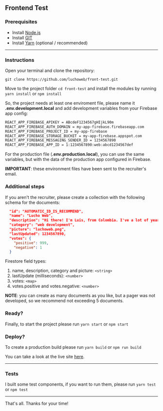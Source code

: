 ## Frontend Test

### Prerequisites

- Install [Node.js](https://nodejs.org)
- Install [GIT](https://git-scm.com/downloads)
- Install [Yarn](https://yarnpkg.com) (optional / recommended)

---

### Instructions

Open your terminal and clone the repository:

```shell
git clone https://github.com/luchoweb/front-test.git
```

Move to the project folder ```cd front-test```  and install the modules by running ```yarn install``` or ``` npm install ```

So, the project needs at least one enviroment file, please name it **.env.development.local** and add development variables from your Firebase app config:

```txt
REACT_APP_FIREBASE_APIKEY = ABcdeF1234567gHIjkL90m
REACT_APP_FIREBASE_AUTH_DOMAIN = my-app-firebase.firebaseapp.com
REACT_APP_FIREBASE_PROJECT_ID = my-app-firebase
REACT_APP_FIREBASE_STORAGE_BUCKET = my-app-firebase.appspot.com
REACT_APP_FIREBASE_MESSAGING_SENDER_ID = 1234567890
REACT_APP_FIREBASE_APP_ID = 1:1234567890:web:abcd1234567def
```

For the production file (**.env.production.local**), you can use the same variables, but with the data of the production app configured in Firebase.

**IMPORTANT**: these environment files have been sent to the recruiter's email.

### Additional steps

If you aren't the recruiter, please create a collection with the following schema for the documents:

```json
  "id": "AUTOMATIC_ID_IS_RECOMMEND",
  "name": "Lucho Web",
  "description": "Hi there! I'm Luis, from Colombia. I've a lot of years of experience in web development.",
  "category": "web development",
  "picture": "luchoweb.png",
  "lastUpdated": 1234567890,
  "votes": {
    "positive": 999,
    "negative": 1
  }
```

Firestore field types:
1. name, description, category and picture: ```<string>```
2. lastUpdate (milliseconds): ```<number>```
3. votes: ```<map>```
4. votes.positive and votes.negative: ```<number>```

**NOTE**: you can create as many documents as you like, but a pager was not developed, so we recommend not exceeding 5 documents.

### Ready?

Finally, to start the project please run ``` yarn start ``` or ``` npm start ```

### Deploy?

To create a production build please run ``` yarn build ``` or ``` npm run build ```

You can take a look at the live site [here](https://front-test-zemoga.netlify.app).

---

### Tests

I built some test components, if you want to run them, please run ``` yarn test ``` or ``` npm test ```

---

That's all. Thanks for your time!
